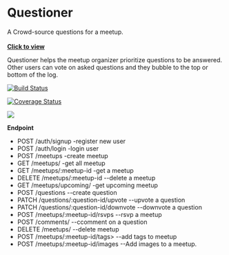 # Questioner
A Crowd-source questions for a meetup. <br/><br>
<b><a href="https://oluwaseyi000.github.io/Questioner_Andela/"> Click to view </a></b>


Questioner helps the meetup organizer prioritize questions to be answered. Other users can vote on asked questions and they bubble to the top or bottom of the log.

[![Build Status](https://travis-ci.com/Oluwaseyi000/Questioner_Andela.svg?branch=develop)](https://travis-ci.com/Oluwaseyi000/Questioner_Andela)

[![Coverage Status](https://coveralls.io/repos/github/Oluwaseyi000/Questioner_Andela/badge.svg?branch=develop)](https://coveralls.io/github/Oluwaseyi000/Questioner_Andela?branch=develop)


<a href="https://codeclimate.com/github/Oluwaseyi000/Questioner_Andela/maintainability"><img src="https://api.codeclimate.com/v1/badges/6421d81752471fd6e8b6/maintainability" /></a>


<b>Endpoint</b>
<ul>
<li>POST /auth/signup -register new user</li>
<li>POST /auth/login  -login user</li>
<li>POST /meetups -create meetup</li>
<li>GET /meetups/ -get all meetup</li>
<li>GET /meetups/:meetup-id   -get a meetup</li>
<li>DELETE /meetups/:meetup-id --delete a meetup</li>
<li>GET /meetups/upcoming/  -get upcoming meetup</li>
<li>POST /questions --create question</li>
<li>PATCH /questions/:question-id/upvote --upvote a question</li>
<li>PATCH /questions/:question-id/downvote --downvote a question</li>
<li>POST /meetups/:meetup-id/rsvps  --rsvp a meetup</li>
<li>POST /comments/ --ccomment on a question</li>
<li>DELETE /meetups/ --delete meetup<meetup-id></li>
<li>POST /meetups/:meetup-id/tags> --add tags to meetup</li>

<li>POST /meetups/:meetup-id/images
--Add images to a meetup.</li>


</ul>

